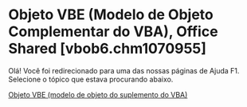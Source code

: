 
# Objeto VBE (Modelo de Objeto Complementar do VBA), Office Shared [vbob6.chm1070955]

Olá! Você foi redirecionado para uma das nossas páginas de Ajuda F1. Selecione o tópico que estava procurando abaixo.

[Objeto VBE (modelo de objeto do suplemento do VBA)](http://msdn.microsoft.com/library/82f7d911-5ad9-5e48-c2c0-8a2ebbf14ede%28Office.15%29.aspx)
